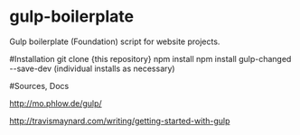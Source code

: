 # gulp-boilerplate
Gulp boilerplate (Foundation) script for website projects.


#Installation
  git clone {this repository}
  npm install
  npm install gulp-changed --save-dev
  (individual installs as necessary)


#Sources, Docs

http://mo.phlow.de/gulp/

http://travismaynard.com/writing/getting-started-with-gulp